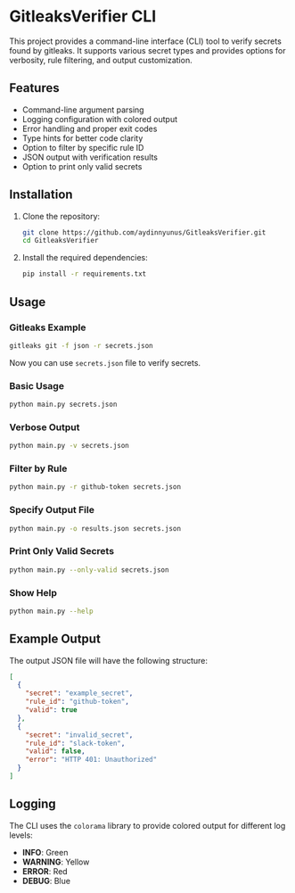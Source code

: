 # GitleaksVerifier CLI

This project provides a command-line interface (CLI) tool to verify secrets found by gitleaks. It supports various secret types and provides options for verbosity, rule filtering, and output customization.

## Features

- Command-line argument parsing
- Logging configuration with colored output
- Error handling and proper exit codes
- Type hints for better code clarity
- Option to filter by specific rule ID
- JSON output with verification results
- Option to print only valid secrets

## Installation

1. Clone the repository:
    ```bash
    git clone https://github.com/aydinnyunus/GitleaksVerifier.git
    cd GitleaksVerifier
    ```

2. Install the required dependencies:
    ```bash
    pip install -r requirements.txt
    ```

## Usage

### Gitleaks Example

```bash
gitleaks git -f json -r secrets.json
```

Now you can use `secrets.json` file to verify secrets.

### Basic Usage

```bash
python main.py secrets.json
```

### Verbose Output

```bash
python main.py -v secrets.json
```

### Filter by Rule

```bash
python main.py -r github-token secrets.json
```

### Specify Output File

```bash
python main.py -o results.json secrets.json
```

### Print Only Valid Secrets

```bash
python main.py --only-valid secrets.json
```

### Show Help

```bash
python main.py --help
```

## Example Output

The output JSON file will have the following structure:

```json
[
  {
    "secret": "example_secret",
    "rule_id": "github-token",
    "valid": true
  },
  {
    "secret": "invalid_secret",
    "rule_id": "slack-token",
    "valid": false,
    "error": "HTTP 401: Unauthorized"
  }
]
```

## Logging

The CLI uses the `colorama` library to provide colored output for different log levels:

- **INFO**: Green
- **WARNING**: Yellow
- **ERROR**: Red
- **DEBUG**: Blue

